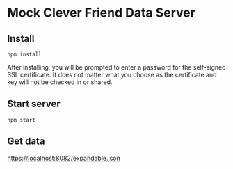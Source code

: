 # Mock Clever Friend Data Server

## Install

```
npm install
```

After installing, you will be prompted to enter a password for the self-signed SSL certificate.
It does not matter what you choose as the certificate and key will not be checked in or shared.

## Start server

```
npm start
```

## Get data

[https://localhost:8082/expandable.json](https://localhost:8082/expandable.json)